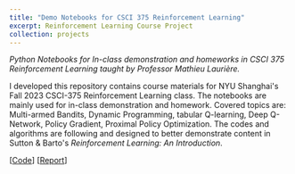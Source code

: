 ```yaml
---
title: "Demo Notebooks for CSCI 375 Reinforcement Learning"
excerpt: Reinforcement Learning Course Project
collection: projects
---
```


*Python Notebooks for In-class demonstration and homeworks in CSCI 375 Reinforcement Learning taught by Professor Mathieu Laurière.*

I developed this repository contains course materials for NYU Shanghai's Fall 2023 CSCI-375 Reinforcement Learning class. The notebooks are mainly used for in-class demonstration and homework. Covered topics are: Multi-armed Bandits, Dynamic Programming, tabular Q-learning, Deep Q-Network, Policy Gradient, Proximal Policy Optimization. The codes and algorithms are following and designed to better demonstrate content in Sutton & Barto's *Reinforcement Learning: An Introduction*.

[[Code](https://github.com/BaleChen/rl-final-project)] [[Report](https://github.com/BaleChen/rl-final-project/blob/main/Bale_Chen_RL_Final_Project_Report.pdf)]